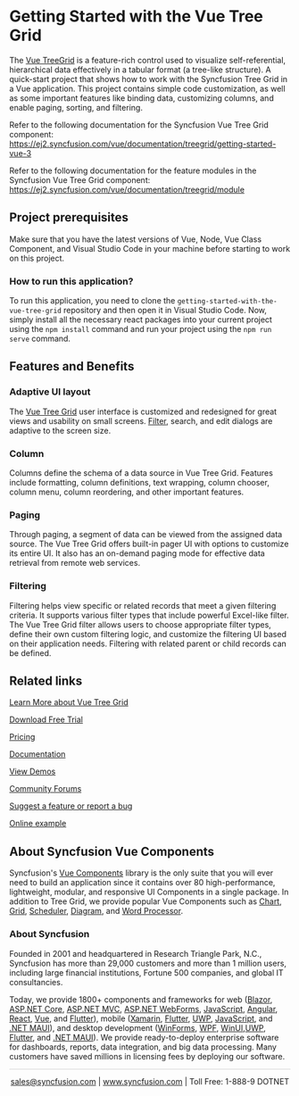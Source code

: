 # Getting Started with the Vue Tree Grid

The [Vue TreeGrid](https://www.syncfusion.com/vue-components/vue-tree-grid?utm_source=github&utm_medium=listing&utm_campaign=vue-tree-grid-github-samples) is a feature-rich control used to visualize self-referential, hierarchical data effectively in a tabular format (a tree-like structure). A quick-start project that shows how to work with the Syncfusion Tree Grid in a Vue application. This project contains simple code customization, as well as some important features like binding data, customizing columns, and enable paging, sorting, and filtering.

Refer to the following documentation for the Syncfusion Vue Tree Grid component: 
https://ej2.syncfusion.com/vue/documentation/treegrid/getting-started-vue-3

Refer to the following documentation for the feature modules in the Syncfusion Vue Tree Grid component: 
https://ej2.syncfusion.com/vue/documentation/treegrid/module

## Project prerequisites

Make sure that you have the latest versions of Vue, Node, Vue Class Component, and Visual Studio Code in your machine before starting to work on this project.

### How to run this application?

To run this application, you need to clone the `getting-started-with-the-vue-tree-grid` repository and then open it in Visual Studio Code. Now, simply install all the necessary react packages into your current project using the `npm install` command and run your project using the `npm run serve` command.

## Features and Benefits

### Adaptive UI layout

The [Vue Tree Grid](https://www.syncfusion.com/vue-components/vue-tree-grid?utm_source=github&utm_medium=listing&utm_campaign=vue-tree-grid-github-samples) user interface is customized and redesigned for great views and usability on small screens. [Filter](https://www.syncfusion.com/vue-components/vue-tree-grid/filter?utm_source=github&utm_medium=listing&utm_campaign=vue-tree-grid-github-samples), search, and edit dialogs are adaptive to the screen size.

### Column 

Columns define the schema of a data source in Vue Tree Grid. Features include formatting, column definitions, text wrapping, column chooser, column menu, column reordering, and other important features.

### Paging

Through paging, a segment of data can be viewed from the assigned data source. The Vue Tree Grid offers built-in pager UI with options to customize its entire UI. It also has an on-demand paging mode for effective data retrieval from remote web services.

### Filtering

Filtering helps view specific or related records that meet a given filtering criteria. It supports various filter types that include powerful Excel-like filter. The Vue Tree Grid filter allows users to choose appropriate filter types, define their own custom filtering logic, and customize the filtering UI based on their application needs. Filtering with related parent or child records can be defined.

## Related links
[Learn More about Vue Tree Grid](https://www.syncfusion.com/vue-components/vue-tree-grid?utm_source=github&utm_medium=listing&utm_campaign=vue-tree-grid-github-samples)

[Download Free Trial](https://www.syncfusion.com/downloads/vue?utm_source=github&utm_medium=listing&utm_campaign=vue-tree-grid-github-samples)

[Pricing](https://www.syncfusion.com/sales/teamlicense?utm_source=github&utm_medium=listing&utm_campaign=vue-tree-grid-github-samples)

[Documentation](https://ej2.syncfusion.com/vue/documentation/treegrid/getting-started?utm_source=github&utm_medium=listing&utm_campaign=vue-tree-grid-github-samples)

[View Demos](https://github.com/SyncfusionExamples/getting-started-with-the-vue-tree-grid?utm_source=github&utm_medium=listing&utm_campaign=vue-tree-grid-github-samples)

[Community Forums](https://www.syncfusion.com/forums/vue-components?utm_source=github&utm_medium=listing&utm_campaign=vue-tree-grid-github-samples)

[Suggest a feature or report a bug](https://www.syncfusion.com/feedback/vue?utm_source=github&utm_medium=listing&utm_campaign=vue-tree-grid-github-samples)

[Online example](https://ej2.syncfusion.com/vue/demos/#/bootstrap5/tree-grid/default.html?utm_source=github&utm_medium=listing&utm_campaign=vue-tree-grid-github-samples)

## About Syncfusion Vue Components

Syncfusion's [Vue Components](https://www.syncfusion.com/vue-components?utm_source=github&utm_medium=listing&utm_campaign=vue-tree-grid-github-samples) library is the only suite that you will ever need to build an application since it contains over 80 high-performance, lightweight, modular, and responsive UI Components in a single package. In addition to Tree Grid, we provide popular Vue Components such as [Chart](https://www.syncfusion.com/vue-components/vue-charts?utm_source=github&utm_medium=listing&utm_campaign=vue-tree-grid-github-samples), [Grid](https://www.syncfusion.com/vue-components/vue-grid?utm_source=github&utm_medium=listing&utm_campaign=vue-tree-grid-github-samples), [Scheduler](https://www.syncfusion.com/vue-components/vue-scheduler?utm_source=github&utm_medium=listing&utm_campaign=vue-tree-grid-github-samples), [Diagram](https://www.syncfusion.com/vue-components/vue-diagram?utm_source=github&utm_medium=listing&utm_campaign=vue-tree-grid-github-samples), and [Word Processor](https://www.syncfusion.com/vue-components/vue-word-processor?utm_source=github&utm_medium=listing&utm_campaign=vue-tree-grid-github-samples).


### About Syncfusion
Founded in 2001 and headquartered in Research Triangle Park, N.C., Syncfusion has more than 29,000 customers and more than 1 million users, including large financial institutions, Fortune 500 companies, and global IT consultancies.

Today, we provide 1800+ components and frameworks for web ([Blazor](https://www.syncfusion.com/blazor-components?utm_source=github&utm_medium=listing&utm_campaign=vue-tree-grid-github-samples), [ASP.NET Core](https://www.syncfusion.com/aspnet-core-ui-controls?utm_source=github&utm_medium=listing&utm_campaign=vue-tree-grid-github-samples), [ASP.NET MVC](https://www.syncfusion.com/aspnet-mvc-ui-controls?utm_source=github&utm_medium=listing&utm_campaign=vue-tree-grid-github-samples), [ASP.NET WebForms](https://www.syncfusion.com/jquery/aspnet-webforms-ui-controls?utm_source=github&utm_medium=listing&utm_campaign=vue-tree-grid-github-samples), [JavaScript](https://www.syncfusion.com/javascript-ui-controls?utm_source=github&utm_medium=listing&utm_campaign=vue-tree-grid-github-samples), [Angular](https://www.syncfusion.com/angular-components?utm_source=github&utm_medium=listing&utm_campaign=vue-tree-grid-github-samples), [React](https://www.syncfusion.com/react-components?utm_source=github&utm_medium=listing&utm_campaign=vue-tree-grid-github-samples), [Vue](https://www.syncfusion.com/vue-components?utm_source=github&utm_medium=listing&utm_campaign=vue-tree-grid-github-samples), and [Flutter](https://www.syncfusion.com/flutter-widgets?utm_source=github&utm_medium=listing&utm_campaign=vue-tree-grid-github-samples)), mobile ([Xamarin](https://www.syncfusion.com/xamarin-ui-controls?utm_source=github&utm_medium=listing&utm_campaign=vue-tree-grid-github-samples), [Flutter](https://www.syncfusion.com/flutter-widgets?utm_source=github&utm_medium=listing&utm_campaign=vue-tree-grid-github-samples), [UWP](https://www.syncfusion.com/uwp-ui-controls?utm_source=github&utm_medium=listing&utm_campaign=vue-tree-grid-github-samples), [JavaScript](https://www.syncfusion.com/javascript-ui-controls?utm_source=github&utm_medium=listing&utm_campaign=vue-tree-grid-github-samples), and [.NET MAUI](https://www.syncfusion.com/maui-controls?utm_source=github&utm_medium=listing&utm_campaign=vue-tree-grid-github-samples)), and desktop development ([WinForms](https://www.syncfusion.com/winforms-ui-controls?utm_source=github&utm_medium=listing&utm_campaign=vue-tree-grid-github-samples), [WPF](https://www.syncfusion.com/wpf-controls?utm_source=github&utm_medium=listing&utm_campaign=vue-tree-grid-github-samples), [WinUI](https://www.syncfusion.com/winui-controls?utm_source=github&utm_medium=listing&utm_campaign=vue-tree-grid-github-samples),[UWP](https://www.syncfusion.com/uwp-ui-controls?utm_source=github&utm_medium=listing&utm_campaign=vue-tree-grid-github-samples), [Flutter](https://www.syncfusion.com/flutter-widgets?utm_source=github&utm_medium=listing&utm_campaign=vue-tree-grid-github-samples), and [.NET MAUI](https://www.syncfusion.com/maui-controls?utm_source=github&utm_medium=listing&utm_campaign=vue-tree-grid-github-samples)). We provide ready-to-deploy enterprise software for dashboards, reports, data integration, and big data processing. Many customers have saved millions in licensing fees by deploying our software.

<hr style="height:0.3px;border:none;color:lightgrey;background-color:lightgrey;" />

<p align="center">
<a href="mailto:sales@syncfusion.com?Subject=Syncfusion Vue Tree Grid - GitHub" target="_top">sales@syncfusion.com</a> | <a href="https://www.syncfusion.com?utm_source=github&utm_medium=listing&utm_campaign=vue-tree-grid-github-samples)">www.syncfusion.com</a> | Toll Free: 1-888-9 DOTNET <br>
</p>

